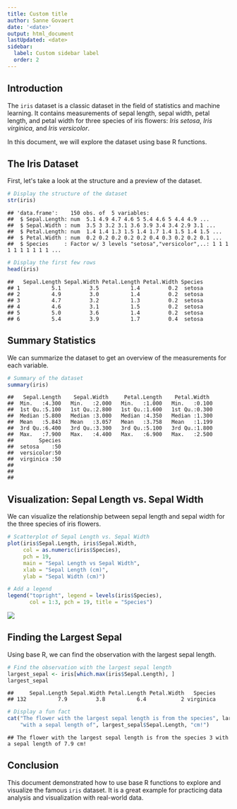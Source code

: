 ```yaml
---
title: Custom title
author: Sanne Govaert
date: '<date>'
output: html_document
lastUpdated: <date>
sidebar:
  label: Custom sidebar label
  order: 2
---
```


## Introduction

The `iris` dataset is a classic dataset in the field of statistics and machine learning. It contains measurements of sepal length, sepal width, petal length, and petal width for three species of iris flowers: *Iris setosa*, *Iris virginica*, and *Iris versicolor*.

In this document, we will explore the dataset using base R functions.

## The Iris Dataset

First, let's take a look at the structure and a preview of the dataset.


``` r
# Display the structure of the dataset
str(iris)
```

```
## 'data.frame':	150 obs. of  5 variables:
##  $ Sepal.Length: num  5.1 4.9 4.7 4.6 5 5.4 4.6 5 4.4 4.9 ...
##  $ Sepal.Width : num  3.5 3 3.2 3.1 3.6 3.9 3.4 3.4 2.9 3.1 ...
##  $ Petal.Length: num  1.4 1.4 1.3 1.5 1.4 1.7 1.4 1.5 1.4 1.5 ...
##  $ Petal.Width : num  0.2 0.2 0.2 0.2 0.2 0.4 0.3 0.2 0.2 0.1 ...
##  $ Species     : Factor w/ 3 levels "setosa","versicolor",..: 1 1 1 1 1 1 1 1 1 1 ...
```

``` r
# Display the first few rows
head(iris)
```

```
##   Sepal.Length Sepal.Width Petal.Length Petal.Width Species
## 1          5.1         3.5          1.4         0.2  setosa
## 2          4.9         3.0          1.4         0.2  setosa
## 3          4.7         3.2          1.3         0.2  setosa
## 4          4.6         3.1          1.5         0.2  setosa
## 5          5.0         3.6          1.4         0.2  setosa
## 6          5.4         3.9          1.7         0.4  setosa
```

## Summary Statistics

We can summarize the dataset to get an overview of the measurements for each variable.


``` r
# Summary of the dataset
summary(iris)
```

```
##   Sepal.Length    Sepal.Width     Petal.Length    Petal.Width   
##  Min.   :4.300   Min.   :2.000   Min.   :1.000   Min.   :0.100  
##  1st Qu.:5.100   1st Qu.:2.800   1st Qu.:1.600   1st Qu.:0.300  
##  Median :5.800   Median :3.000   Median :4.350   Median :1.300  
##  Mean   :5.843   Mean   :3.057   Mean   :3.758   Mean   :1.199  
##  3rd Qu.:6.400   3rd Qu.:3.300   3rd Qu.:5.100   3rd Qu.:1.800  
##  Max.   :7.900   Max.   :4.400   Max.   :6.900   Max.   :2.500  
##        Species  
##  setosa    :50  
##  versicolor:50  
##  virginica :50  
##                 
##                 
## 
```

## Visualization: Sepal Length vs. Sepal Width

We can visualize the relationship between sepal length and sepal width for the three species of iris flowers.


``` r
# Scatterplot of Sepal Length vs. Sepal Width
plot(iris$Sepal.Length, iris$Sepal.Width,
     col = as.numeric(iris$Species),
     pch = 19,
     main = "Sepal Length vs Sepal Width",
     xlab = "Sepal Length (cm)",
     ylab = "Sepal Width (cm)")

# Add a legend
legend("topright", legend = levels(iris$Species),
       col = 1:3, pch = 19, title = "Species")
```

![](/software/example/example-unnamed-chunk-3-1.png)

## Finding the Largest Sepal

Using base R, we can find the observation with the largest sepal length.


``` r
# Find the observation with the largest sepal length
largest_sepal <- iris[which.max(iris$Sepal.Length), ]
largest_sepal
```

```
##     Sepal.Length Sepal.Width Petal.Length Petal.Width   Species
## 132          7.9         3.8          6.4           2 virginica
```

``` r
# Display a fun fact
cat("The flower with the largest sepal length is from the species", largest_sepal$Species, 
    "with a sepal length of", largest_sepal$Sepal.Length, "cm!")
```

```
## The flower with the largest sepal length is from the species 3 with a sepal length of 7.9 cm!
```

## Conclusion

This document demonstrated how to use base R functions to explore and visualize the famous `iris` dataset. It is a great example for practicing data analysis and visualization with real-world data.
